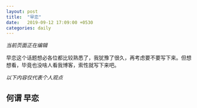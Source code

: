 ```yaml
---
layout: post
title:  "早恋"
date:   2019-09-12 17:09:00 +0530
categories: daily
---
```

*当前页面正在编辑*

早恋这个话题想必各位都比较熟悉了，我犹豫了很久，再考虑要不要写下来。但想想看，毕竟也没啥人看我博客，索性就写下来吧。

*以下内容仅代表个人观点*

## 何谓 早恋
